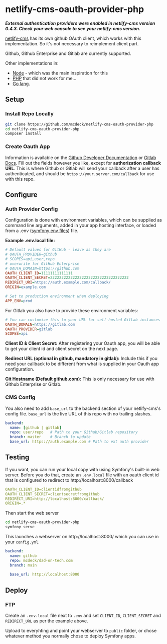 # netlify-cms-oauth-provider-php

***External authentication providers were enabled in netlify-cms version 0.4.3. Check your web console to see your netlify-cms version.***

[netlify-cms](https://www.netlifycms.org/) has its own github OAuth client, which works with this implementation. So it's not necessary to reimplement client part.

Github, Github Enterprise and Gitlab are currently supported.

Other implementations in: 
* [Node](https://github.com/vencax/netlify-cms-github-oauth-provider) - which was the main inspiration for this
* [PHP](https://github.com/TSV-Zorneding-1920/netlify-cms-oauth-provider-php) that did not work for me...
* [Go lang](https://github.com/igk1972/netlify-cms-oauth-provider-go).

## Setup

### Install Repo Locally

```bash
git clone https://github.com/mcdeck/netlify-cms-oauth-provider-php
cd netlify-cms-oauth-provider-php
composer install
```

### Create Oauth App

Information is available on the [Github Developer Documentation](https://developer.github.com/apps/building-integrations/setting-up-and-registering-oauth-apps/registering-oauth-apps/) or [Gitlab Docs](https://docs.gitlab.com/ee/integration/oauth_provider.html). Fill out the fields however you like, except for **authorization callback URL**. This is where Github or Gitlab will send your callback after a user has authenticated, and should be `https://your.server.com/callback` for use with this repo.

## Configure

### Auth Provider Config

Configuration is done with environment variables, which can be supplied as command line arguments, added in your app hosting interface, or loaded from a .env ([symfony env files](https://symfony.com/doc/current/configuration.html#configuration-environments)) file.

**Example .env.local file:**

```ini
# Default values for GitHub - leave as they are
# OAUTH_PROVIDER=github
# SCOPES=api,user,repo
# overwrite for GitHub Enterprise
# OAUTH_DOMAIN=https://github.com
OAUTH_CLIENT_ID=11111111111111
OAUTH_CLIENT_SECRET=22222222222222222222222222222222222
REDIRECT_URI=https://auth.example.com/callback/
ORIGIN=example.com

# Set to production environment when deploying
APP_ENV=prod
```

For Gitlab you also have to provide these environment variables:
```ini
# You can customize this to your URL for self-hosted GitLab instances
OAUTH_DOMAIN=https://gitlab.com
OAUTH_PROVIDER=gitlab
SCOPES=api
```

**Client ID & Client Secret:**
After registering your Oauth app, you will be able to get your client id and client secret on the next page.

**Redirect URL (optional in github, mandatory in gitlab):**
Include this if you need your callback to be different from what is supplied in your Oauth app configuration.

**Git Hostname (Default github.com):**
This is only necessary for use with Github Enterprise or Gitlab.

### CMS Config
You also need to add `base_url` to the backend section of your netlify-cms's config file. `base_url` is the live URL of this repo with no trailing slashes.

```yaml
backend:
  name: [github | gitlab]
  repo: user/repo   # Path to your Github/Gitlab repository
  branch: master    # Branch to update
  base_url: https://auth.example.com # Path to ext auth provider
```

## Testing

If you want, you can run your local copy with using Symfony's built-in web server.
Before you do that, create an `.env.local` file with an oauth client id that is configured to redirect to http://localhost:8000/callback

```yaml
OAUTH_CLIENT_ID=clientidfromgithub
OAUTH_CLIENT_SECRET=clientsecretfromgithub
REDIRECT_URI=http://localhost:8000/callback/
ORIGIN=.*
```

Then start the web server

```bash
cd netlify-cms-oauth-provider-php
symfony serve
``` 

This launches a webserver on http://localhost:8000/ which you can use in your `config.yml`.

```yaml
backend:
  name: github
  repo: mcdeck/dad-on-tech.com
  branch: main
  
  base_url: http://localhost:8000
```

## Deploy

### FTP

Create an `.env.local` file next to `.env` and set `CLIENT_ID`, `CLIENT_SECRET` and `REDIRECT_URL` as per the example above.

Upload to everyhting and point your webserver to `public` folder, or chose whatever method you normally chose to deploy Symfony apps.
